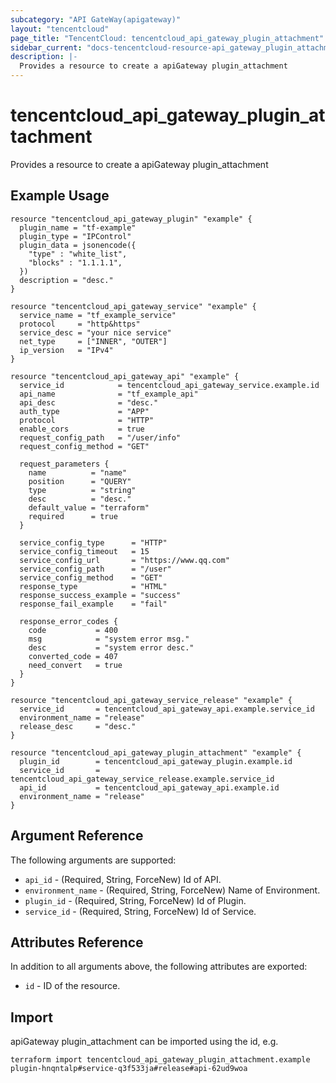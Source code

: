```yaml
---
subcategory: "API GateWay(apigateway)"
layout: "tencentcloud"
page_title: "TencentCloud: tencentcloud_api_gateway_plugin_attachment"
sidebar_current: "docs-tencentcloud-resource-api_gateway_plugin_attachment"
description: |-
  Provides a resource to create a apiGateway plugin_attachment
---
```


# tencentcloud_api_gateway_plugin_attachment

Provides a resource to create a apiGateway plugin_attachment

## Example Usage

```hcl
resource "tencentcloud_api_gateway_plugin" "example" {
  plugin_name = "tf-example"
  plugin_type = "IPControl"
  plugin_data = jsonencode({
    "type" : "white_list",
    "blocks" : "1.1.1.1",
  })
  description = "desc."
}

resource "tencentcloud_api_gateway_service" "example" {
  service_name = "tf_example_service"
  protocol     = "http&https"
  service_desc = "your nice service"
  net_type     = ["INNER", "OUTER"]
  ip_version   = "IPv4"
}

resource "tencentcloud_api_gateway_api" "example" {
  service_id            = tencentcloud_api_gateway_service.example.id
  api_name              = "tf_example_api"
  api_desc              = "desc."
  auth_type             = "APP"
  protocol              = "HTTP"
  enable_cors           = true
  request_config_path   = "/user/info"
  request_config_method = "GET"

  request_parameters {
    name          = "name"
    position      = "QUERY"
    type          = "string"
    desc          = "desc."
    default_value = "terraform"
    required      = true
  }

  service_config_type      = "HTTP"
  service_config_timeout   = 15
  service_config_url       = "https://www.qq.com"
  service_config_path      = "/user"
  service_config_method    = "GET"
  response_type            = "HTML"
  response_success_example = "success"
  response_fail_example    = "fail"

  response_error_codes {
    code           = 400
    msg            = "system error msg."
    desc           = "system error desc."
    converted_code = 407
    need_convert   = true
  }
}

resource "tencentcloud_api_gateway_service_release" "example" {
  service_id       = tencentcloud_api_gateway_api.example.service_id
  environment_name = "release"
  release_desc     = "desc."
}

resource "tencentcloud_api_gateway_plugin_attachment" "example" {
  plugin_id        = tencentcloud_api_gateway_plugin.example.id
  service_id       = tencentcloud_api_gateway_service_release.example.service_id
  api_id           = tencentcloud_api_gateway_api.example.id
  environment_name = "release"
}
```

## Argument Reference

The following arguments are supported:

* `api_id` - (Required, String, ForceNew) Id of API.
* `environment_name` - (Required, String, ForceNew) Name of Environment.
* `plugin_id` - (Required, String, ForceNew) Id of Plugin.
* `service_id` - (Required, String, ForceNew) Id of Service.

## Attributes Reference

In addition to all arguments above, the following attributes are exported:

* `id` - ID of the resource.




## Import

apiGateway plugin_attachment can be imported using the id, e.g.

```
terraform import tencentcloud_api_gateway_plugin_attachment.example plugin-hnqntalp#service-q3f533ja#release#api-62ud9woa
```

